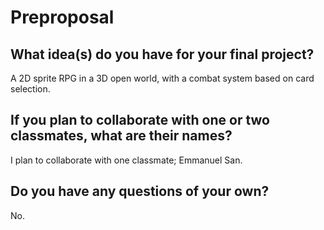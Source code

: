 # Preproposal

## What idea(s) do you have for your final project?

A 2D sprite RPG in a 3D open world, with a combat system based on card selection.

## If you plan to collaborate with one or two classmates, what are their names?

I plan to collaborate with one classmate; Emmanuel San.

## Do you have any questions of your own?

No.
